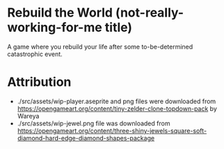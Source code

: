 # Rebuild the World (not-really-working-for-me title)

A game where you rebuild your life after some to-be-determined catastrophic event.

# Attribution

- ./src/assets/wip-player.aseprite and png files were downloaded from https://opengameart.org/content/tiny-zelder-clone-topdown-pack by Wareya
- ./src/assets/wip-jewel.png file was downloaded from https://opengameart.org/content/three-shiny-jewels-square-soft-diamond-hard-edge-diamond-shapes-package
